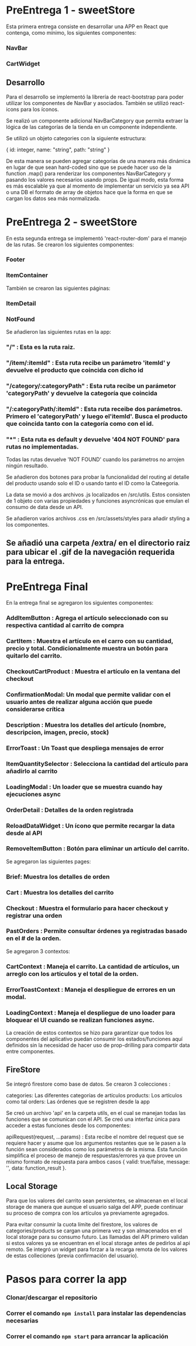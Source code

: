 # PreEntrega 1 - sweetStore

Esta primera entrega consiste en desarrollar una APP en React que contenga, como mínimo, los siguientes componentes:

### NavBar

### CartWidget

## Desarrollo

Para el desarrollo se implementó la librería de react-bootstrap para poder utilizar los componentes de NavBar y asociados. También se utilizó react-icons para los íconos.

Se realizó un componente adicional NavBarCategory que permita extraer la lógica de las categorías de la tienda en un componente independiente.

Se utilizó un objeto categories con la siguiente estructura:

{ id: integer, name: "string", path: "string" }

De esta manera se pueden agregar categorías de una manera más dinámica en lugar de que sean hard-coded sino que se puede hacer uso de la function .map() para renderizar los componentes NavBarCategory y pasando los valores necesarios usando props. De igual modo, esta forma es más escalable ya que al momento de implementar un servicio ya sea API o una DB el formato de array de objetos hace que la forma en que se cargan los datos sea más normalizada.



# PreEntrega 2 - sweetStore

En esta segunda entrega se implementó 'react-router-dom' para el manejo de las rutas. Se crearon los siguientes componentes:

### Footer
### ItemContainer

También se crearon las siguientes páginas:

### ItemDetail
### NotFound

Se añadieron las siguientes rutas en la app:

### "/" : Esta es la ruta raiz.
### "/item/:itemId" : Esta ruta recibe un parámetro 'itemId' y devuelve el producto que coincida con dicho id
### "/category/:categoryPath" : Esta ruta recibe un parámetor 'categoryPath' y devuelve la categoría que coincida
### "/:categoryPath/:itemId" : Esta ruta receibe dos parámetros. Primero el 'categoryPath' y luego el'itemId'. Busca el producto que coincida tanto con la categoría como con el id.
### "*" : Esta ruta es default y devuelve '404 NOT FOUND' para rutas no implementadas.

Todas las rutas devuelve 'NOT FOUND' cuando los parámetros no arrojen ningún resultado. 

Se añadieron dos botones para probar la funcionalidad del routing al detalle del producto usando solo el ID o usando tanto el ID como la Cateegoria.

La data se movió a dos archivos .js localizados en /src/utils. Estos consisten de 1 objeto con varias propiedades y funciones asyncrónicas que emulan el consumo de data desde un API. 

Se añadieron varios archivos .css en /src/assets/styles para añadir styling a los componentes.


## Se añadió una carpeta /extra/ en el directorio raiz para ubicar el .gif de la navegación requerida para la entrega.


# PreEntrega Final

En la entrega final se agregaron los siguientes componentes:

### AddItemButton : Agrega el artículo seleccionado con su respectiva cantidad al carrito de compra
### CartItem : Muestra el artículo en el carro con su cantidad, precio y total. Condicionalmente muestra un botón para quitarlo del carrito.
### CheckoutCartProduct : Muestra el artículo en la ventana del checkout
### ConfirmationModal: Un modal que permite validar con el usuario antes de realizar alguna acción que puede considerarse crítica
### Description : Muestra los detalles del artículo (nombre, descripcion, imagen, precio, stock)
### ErrorToast : Un Toast que despliega mensajes de error
### ItemQuantitySelector : Selecciona la cantidad del artículo para añadirlo al carrito
### LoadingModal : Un loader que se muestra cuando hay ejecuciones async 
### OrderDetail : Detalles de la orden registrada
### ReloadDataWidget : Un ícono que permite recargar la data desde al API
### RemoveItemButton : Botón para eliminar un artículo del carrito.

Se agregaron las siguientes pages:

### Brief: Muestra los detalles de orden
### Cart : Muestra los detalles del carrito
### Checkout : Muestra el formulario para hacer checkout y registrar una orden
### PastOrders : Permite consultar órdenes ya registradas basado en el # de la orden.

Se agregaron 3 contextos:

### CartContext : Maneja el carrito. La cantidad de artículos, un arreglo con los artículos y el total de la orden.
### ErrorToastContext : Maneja el despliegue de errores en un modal.
### LoadingContext : Maneja el despliegue de uno loader para bloquear el UI cuando se realizan funciones async.

La creación de estos contextos se hizo para garantizar que todos los componentes del aplicativo puedan consumir los estados/funciones aquí definidos sin la necesidad de hacer uso de prop-drilling para compartir data entre componentes. 

## FireStore

Se integró firestore como base de datos. Se crearon 3 colecciones :

categories: Las diferentes categorías de artículos
products: Los artículos como tal
orders: Las órdenes que se registren desde la app

Se creó un archivo 'api' en la carpeta utils, en el cual se manejan todas las funciones que se comunican con el API. Se creó una interfaz única para acceder a estas funciones desde los componentes:

apiRequest(request, ...params) : Esta recibe el nombre del request que se requiere hacer y asume que los argumentos restantes que se le pasen a la función sean considerados como los parámetros de la misma. Esta función simplifica el proceso de manejo de respuestas/errores ya que provee un mismo formato de respuesta para ambos casos { valid: true/false, message: '', data: function_result }.

## Local Storage

Para que los valores del carrito sean persistentes, se almacenan en el local storage de manera que aunque el usuario salga del APP, puede continuar su proceso de compra con los artículos ya previamente agregados.

Para evitar consumir la cuota límite del firestore, los valores de categories/products se cargan una primera vez y son almacenados en el local storage para su consumo futuro. Las llamadas del API primero validan si estos valores ya se encuentran en el local storage antes de pedirlos al api remoto. Se integró un widget para forzar a la recarga remota de los valores de estas colleciones (previa confirmación del usuario). 


# Pasos para correr la app

### Clonar/descargar el repositorio

### Correr el comando `npm install` para instalar las dependencias necesarias

### Correr el comando `npm start` para arrancar la aplicación

